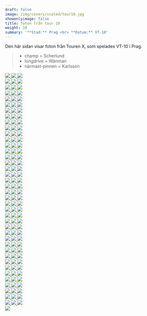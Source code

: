 ```yaml
---  
draft: false  
image: /img/covers/scaled/tour10.jpg  
showonlyimage: false  
title: foton från tour 10  
weight: 10  
summary: '**Stad:** Prag <br> **Datum:** VT-10'  
---
```


Den här sidan visar foton från Touren X, som spelades VT-10 i Prag.

> -   champ = Scherlund  
> -   longdrive = Wänman  
> -   närmast-pinnen = Karlsson

<div class="col-md-8"> <div class="row">  
<a href="/img/tour10/scaled/001.JPG" data-toggle="lightbox" data-gallery="example-gallery" class="col-sm-4">
<img src="/img/tour10/thumbs/001.JPG" class="img-fluid"> </a>  
<a href="/img/tour10/scaled/002.JPG" data-toggle="lightbox" data-gallery="example-gallery" class="col-sm-4">
<img src="/img/tour10/thumbs/002.JPG" class="img-fluid"> </a>  
<a href="/img/tour10/scaled/003.JPG" data-toggle="lightbox" data-gallery="example-gallery" class="col-sm-4">
<img src="/img/tour10/thumbs/003.JPG" class="img-fluid"> </a> </div>
<div class="row">  
<a href="/img/tour10/scaled/004.JPG" data-toggle="lightbox" data-gallery="example-gallery" class="col-sm-4">
<img src="/img/tour10/thumbs/004.JPG" class="img-fluid"> </a>  
<a href="/img/tour10/scaled/005.JPG" data-toggle="lightbox" data-gallery="example-gallery" class="col-sm-4">
<img src="/img/tour10/thumbs/005.JPG" class="img-fluid"> </a>  
<a href="/img/tour10/scaled/006.JPG" data-toggle="lightbox" data-gallery="example-gallery" class="col-sm-4">
<img src="/img/tour10/thumbs/006.JPG" class="img-fluid"> </a> </div>
<div class="row">  
<a href="/img/tour10/scaled/007.JPG" data-toggle="lightbox" data-gallery="example-gallery" class="col-sm-4">
<img src="/img/tour10/thumbs/007.JPG" class="img-fluid"> </a>  
<a href="/img/tour10/scaled/008.JPG" data-toggle="lightbox" data-gallery="example-gallery" class="col-sm-4">
<img src="/img/tour10/thumbs/008.JPG" class="img-fluid"> </a>  
<a href="/img/tour10/scaled/009.JPG" data-toggle="lightbox" data-gallery="example-gallery" class="col-sm-4">
<img src="/img/tour10/thumbs/009.JPG" class="img-fluid"> </a> </div>
<div class="row">  
<a href="/img/tour10/scaled/010.JPG" data-toggle="lightbox" data-gallery="example-gallery" class="col-sm-4">
<img src="/img/tour10/thumbs/010.JPG" class="img-fluid"> </a>  
<a href="/img/tour10/scaled/011.JPG" data-toggle="lightbox" data-gallery="example-gallery" class="col-sm-4">
<img src="/img/tour10/thumbs/011.JPG" class="img-fluid"> </a>  
<a href="/img/tour10/scaled/012.JPG" data-toggle="lightbox" data-gallery="example-gallery" class="col-sm-4">
<img src="/img/tour10/thumbs/012.JPG" class="img-fluid"> </a> </div>
<div class="row">  
<a href="/img/tour10/scaled/013.JPG" data-toggle="lightbox" data-gallery="example-gallery" class="col-sm-4">
<img src="/img/tour10/thumbs/013.JPG" class="img-fluid"> </a>  
<a href="/img/tour10/scaled/014.JPG" data-toggle="lightbox" data-gallery="example-gallery" class="col-sm-4">
<img src="/img/tour10/thumbs/014.JPG" class="img-fluid"> </a>  
<a href="/img/tour10/scaled/015.JPG" data-toggle="lightbox" data-gallery="example-gallery" class="col-sm-4">
<img src="/img/tour10/thumbs/015.JPG" class="img-fluid"> </a> </div>
<div class="row">  
<a href="/img/tour10/scaled/016.JPG" data-toggle="lightbox" data-gallery="example-gallery" class="col-sm-4">
<img src="/img/tour10/thumbs/016.JPG" class="img-fluid"> </a>  
<a href="/img/tour10/scaled/017.JPG" data-toggle="lightbox" data-gallery="example-gallery" class="col-sm-4">
<img src="/img/tour10/thumbs/017.JPG" class="img-fluid"> </a>  
<a href="/img/tour10/scaled/018.JPG" data-toggle="lightbox" data-gallery="example-gallery" class="col-sm-4">
<img src="/img/tour10/thumbs/018.JPG" class="img-fluid"> </a> </div>
<div class="row">  
<a href="/img/tour10/scaled/019.JPG" data-toggle="lightbox" data-gallery="example-gallery" class="col-sm-4">
<img src="/img/tour10/thumbs/019.JPG" class="img-fluid"> </a>  
<a href="/img/tour10/scaled/020.JPG" data-toggle="lightbox" data-gallery="example-gallery" class="col-sm-4">
<img src="/img/tour10/thumbs/020.JPG" class="img-fluid"> </a>  
<a href="/img/tour10/scaled/021.JPG" data-toggle="lightbox" data-gallery="example-gallery" class="col-sm-4">
<img src="/img/tour10/thumbs/021.JPG" class="img-fluid"> </a> </div>
<div class="row">  
<a href="/img/tour10/scaled/022.JPG" data-toggle="lightbox" data-gallery="example-gallery" class="col-sm-4">
<img src="/img/tour10/thumbs/022.JPG" class="img-fluid"> </a>  
<a href="/img/tour10/scaled/023.JPG" data-toggle="lightbox" data-gallery="example-gallery" class="col-sm-4">
<img src="/img/tour10/thumbs/023.JPG" class="img-fluid"> </a>  
<a href="/img/tour10/scaled/024.JPG" data-toggle="lightbox" data-gallery="example-gallery" class="col-sm-4">
<img src="/img/tour10/thumbs/024.JPG" class="img-fluid"> </a> </div>
<div class="row">  
<a href="/img/tour10/scaled/025.JPG" data-toggle="lightbox" data-gallery="example-gallery" class="col-sm-4">
<img src="/img/tour10/thumbs/025.JPG" class="img-fluid"> </a>  
<a href="/img/tour10/scaled/026.JPG" data-toggle="lightbox" data-gallery="example-gallery" class="col-sm-4">
<img src="/img/tour10/thumbs/026.JPG" class="img-fluid"> </a>  
<a href="/img/tour10/scaled/027.JPG" data-toggle="lightbox" data-gallery="example-gallery" class="col-sm-4">
<img src="/img/tour10/thumbs/027.JPG" class="img-fluid"> </a> </div>
<div class="row">  
<a href="/img/tour10/scaled/028.JPG" data-toggle="lightbox" data-gallery="example-gallery" class="col-sm-4">
<img src="/img/tour10/thumbs/028.JPG" class="img-fluid"> </a>  
<a href="/img/tour10/scaled/029.JPG" data-toggle="lightbox" data-gallery="example-gallery" class="col-sm-4">
<img src="/img/tour10/thumbs/029.JPG" class="img-fluid"> </a>  
<a href="/img/tour10/scaled/030.JPG" data-toggle="lightbox" data-gallery="example-gallery" class="col-sm-4">
<img src="/img/tour10/thumbs/030.JPG" class="img-fluid"> </a> </div>
<div class="row">  
<a href="/img/tour10/scaled/031.JPG" data-toggle="lightbox" data-gallery="example-gallery" class="col-sm-4">
<img src="/img/tour10/thumbs/031.JPG" class="img-fluid"> </a>  
<a href="/img/tour10/scaled/032.JPG" data-toggle="lightbox" data-gallery="example-gallery" class="col-sm-4">
<img src="/img/tour10/thumbs/032.JPG" class="img-fluid"> </a>  
<a href="/img/tour10/scaled/033.JPG" data-toggle="lightbox" data-gallery="example-gallery" class="col-sm-4">
<img src="/img/tour10/thumbs/033.JPG" class="img-fluid"> </a> </div>
<div class="row">  
<a href="/img/tour10/scaled/034.JPG" data-toggle="lightbox" data-gallery="example-gallery" class="col-sm-4">
<img src="/img/tour10/thumbs/034.JPG" class="img-fluid"> </a>  
<a href="/img/tour10/scaled/035.JPG" data-toggle="lightbox" data-gallery="example-gallery" class="col-sm-4">
<img src="/img/tour10/thumbs/035.JPG" class="img-fluid"> </a>  
<a href="/img/tour10/scaled/036.JPG" data-toggle="lightbox" data-gallery="example-gallery" class="col-sm-4">
<img src="/img/tour10/thumbs/036.JPG" class="img-fluid"> </a> </div>
<div class="row">  
<a href="/img/tour10/scaled/037.JPG" data-toggle="lightbox" data-gallery="example-gallery" class="col-sm-4">
<img src="/img/tour10/thumbs/037.JPG" class="img-fluid"> </a>  
<a href="/img/tour10/scaled/038.JPG" data-toggle="lightbox" data-gallery="example-gallery" class="col-sm-4">
<img src="/img/tour10/thumbs/038.JPG" class="img-fluid"> </a>  
<a href="/img/tour10/scaled/039.JPG" data-toggle="lightbox" data-gallery="example-gallery" class="col-sm-4">
<img src="/img/tour10/thumbs/039.JPG" class="img-fluid"> </a> </div>
<div class="row">  
<a href="/img/tour10/scaled/040.JPG" data-toggle="lightbox" data-gallery="example-gallery" class="col-sm-4">
<img src="/img/tour10/thumbs/040.JPG" class="img-fluid"> </a>  
<a href="/img/tour10/scaled/041.JPG" data-toggle="lightbox" data-gallery="example-gallery" class="col-sm-4">
<img src="/img/tour10/thumbs/041.JPG" class="img-fluid"> </a>  
<a href="/img/tour10/scaled/042.JPG" data-toggle="lightbox" data-gallery="example-gallery" class="col-sm-4">
<img src="/img/tour10/thumbs/042.JPG" class="img-fluid"> </a> </div>
<div class="row">  
<a href="/img/tour10/scaled/043.JPG" data-toggle="lightbox" data-gallery="example-gallery" class="col-sm-4">
<img src="/img/tour10/thumbs/043.JPG" class="img-fluid"> </a>  
<a href="/img/tour10/scaled/044.JPG" data-toggle="lightbox" data-gallery="example-gallery" class="col-sm-4">
<img src="/img/tour10/thumbs/044.JPG" class="img-fluid"> </a>  
<a href="/img/tour10/scaled/045.JPG" data-toggle="lightbox" data-gallery="example-gallery" class="col-sm-4">
<img src="/img/tour10/thumbs/045.JPG" class="img-fluid"> </a> </div>
<div class="row">  
<a href="/img/tour10/scaled/046.JPG" data-toggle="lightbox" data-gallery="example-gallery" class="col-sm-4">
<img src="/img/tour10/thumbs/046.JPG" class="img-fluid"> </a>  
<a href="/img/tour10/scaled/047.JPG" data-toggle="lightbox" data-gallery="example-gallery" class="col-sm-4">
<img src="/img/tour10/thumbs/047.JPG" class="img-fluid"> </a>  
<a href="/img/tour10/scaled/048.JPG" data-toggle="lightbox" data-gallery="example-gallery" class="col-sm-4">
<img src="/img/tour10/thumbs/048.JPG" class="img-fluid"> </a> </div>
<div class="row">  
<a href="/img/tour10/scaled/049.JPG" data-toggle="lightbox" data-gallery="example-gallery" class="col-sm-4">
<img src="/img/tour10/thumbs/049.JPG" class="img-fluid"> </a>  
<a href="/img/tour10/scaled/050.JPG" data-toggle="lightbox" data-gallery="example-gallery" class="col-sm-4">
<img src="/img/tour10/thumbs/050.JPG" class="img-fluid"> </a>  
<a href="/img/tour10/scaled/051.JPG" data-toggle="lightbox" data-gallery="example-gallery" class="col-sm-4">
<img src="/img/tour10/thumbs/051.JPG" class="img-fluid"> </a> </div>
<div class="row">  
<a href="/img/tour10/scaled/052.JPG" data-toggle="lightbox" data-gallery="example-gallery" class="col-sm-4">
<img src="/img/tour10/thumbs/052.JPG" class="img-fluid"> </a>  
<a href="/img/tour10/scaled/053.JPG" data-toggle="lightbox" data-gallery="example-gallery" class="col-sm-4">
<img src="/img/tour10/thumbs/053.JPG" class="img-fluid"> </a>  
<a href="/img/tour10/scaled/054.JPG" data-toggle="lightbox" data-gallery="example-gallery" class="col-sm-4">
<img src="/img/tour10/thumbs/054.JPG" class="img-fluid"> </a> </div>
<div class="row">  
<a href="/img/tour10/scaled/055.JPG" data-toggle="lightbox" data-gallery="example-gallery" class="col-sm-4">
<img src="/img/tour10/thumbs/055.JPG" class="img-fluid"> </a>  
<a href="/img/tour10/scaled/056.JPG" data-toggle="lightbox" data-gallery="example-gallery" class="col-sm-4">
<img src="/img/tour10/thumbs/056.JPG" class="img-fluid"> </a>  
<a href="/img/tour10/scaled/057.JPG" data-toggle="lightbox" data-gallery="example-gallery" class="col-sm-4">
<img src="/img/tour10/thumbs/057.JPG" class="img-fluid"> </a> </div>
<div class="row">  
<a href="/img/tour10/scaled/058.JPG" data-toggle="lightbox" data-gallery="example-gallery" class="col-sm-4">
<img src="/img/tour10/thumbs/058.JPG" class="img-fluid"> </a>  
<a href="/img/tour10/scaled/059.JPG" data-toggle="lightbox" data-gallery="example-gallery" class="col-sm-4">
<img src="/img/tour10/thumbs/059.JPG" class="img-fluid"> </a>  
<a href="/img/tour10/scaled/060.JPG" data-toggle="lightbox" data-gallery="example-gallery" class="col-sm-4">
<img src="/img/tour10/thumbs/060.JPG" class="img-fluid"> </a> </div>
<div class="row">  
<a href="/img/tour10/scaled/061.JPG" data-toggle="lightbox" data-gallery="example-gallery" class="col-sm-4">
<img src="/img/tour10/thumbs/061.JPG" class="img-fluid"> </a>  
<a href="/img/tour10/scaled/062.JPG" data-toggle="lightbox" data-gallery="example-gallery" class="col-sm-4">
<img src="/img/tour10/thumbs/062.JPG" class="img-fluid"> </a>  
<a href="/img/tour10/scaled/063.JPG" data-toggle="lightbox" data-gallery="example-gallery" class="col-sm-4">
<img src="/img/tour10/thumbs/063.JPG" class="img-fluid"> </a> </div>
<div class="row">  
<a href="/img/tour10/scaled/064.JPG" data-toggle="lightbox" data-gallery="example-gallery" class="col-sm-4">
<img src="/img/tour10/thumbs/064.JPG" class="img-fluid"> </a>  
<a href="/img/tour10/scaled/065.JPG" data-toggle="lightbox" data-gallery="example-gallery" class="col-sm-4">
<img src="/img/tour10/thumbs/065.JPG" class="img-fluid"> </a>  
<a href="/img/tour10/scaled/066.JPG" data-toggle="lightbox" data-gallery="example-gallery" class="col-sm-4">
<img src="/img/tour10/thumbs/066.JPG" class="img-fluid"> </a> </div>
<div class="row">  
<a href="/img/tour10/scaled/067.JPG" data-toggle="lightbox" data-gallery="example-gallery" class="col-sm-4">
<img src="/img/tour10/thumbs/067.JPG" class="img-fluid"> </a>  
<a href="/img/tour10/scaled/068.JPG" data-toggle="lightbox" data-gallery="example-gallery" class="col-sm-4">
<img src="/img/tour10/thumbs/068.JPG" class="img-fluid"> </a>  
<a href="/img/tour10/scaled/069.JPG" data-toggle="lightbox" data-gallery="example-gallery" class="col-sm-4">
<img src="/img/tour10/thumbs/069.JPG" class="img-fluid"> </a> </div>
<div class="row">  
<a href="/img/tour10/scaled/070.JPG" data-toggle="lightbox" data-gallery="example-gallery" class="col-sm-4">
<img src="/img/tour10/thumbs/070.JPG" class="img-fluid"> </a>  
<a href="/img/tour10/scaled/071.JPG" data-toggle="lightbox" data-gallery="example-gallery" class="col-sm-4">
<img src="/img/tour10/thumbs/071.JPG" class="img-fluid"> </a>  
<a href="/img/tour10/scaled/072.JPG" data-toggle="lightbox" data-gallery="example-gallery" class="col-sm-4">
<img src="/img/tour10/thumbs/072.JPG" class="img-fluid"> </a> </div>
<div class="row">  
<a href="/img/tour10/scaled/073.JPG" data-toggle="lightbox" data-gallery="example-gallery" class="col-sm-4">
<img src="/img/tour10/thumbs/073.JPG" class="img-fluid"> </a>  
<a href="/img/tour10/scaled/074.JPG" data-toggle="lightbox" data-gallery="example-gallery" class="col-sm-4">
<img src="/img/tour10/thumbs/074.JPG" class="img-fluid"> </a>  
<a href="/img/tour10/scaled/075.JPG" data-toggle="lightbox" data-gallery="example-gallery" class="col-sm-4">
<img src="/img/tour10/thumbs/075.JPG" class="img-fluid"> </a> </div>
<div class="row">  
<a href="/img/tour10/scaled/076.JPG" data-toggle="lightbox" data-gallery="example-gallery" class="col-sm-4">
<img src="/img/tour10/thumbs/076.JPG" class="img-fluid"> </a>  
<a href="/img/tour10/scaled/077.JPG" data-toggle="lightbox" data-gallery="example-gallery" class="col-sm-4">
<img src="/img/tour10/thumbs/077.JPG" class="img-fluid"> </a>  
<a href="/img/tour10/scaled/078.JPG" data-toggle="lightbox" data-gallery="example-gallery" class="col-sm-4">
<img src="/img/tour10/thumbs/078.JPG" class="img-fluid"> </a> </div>
<div class="row">  
<a href="/img/tour10/scaled/079.JPG" data-toggle="lightbox" data-gallery="example-gallery" class="col-sm-4">
<img src="/img/tour10/thumbs/079.JPG" class="img-fluid"> </a>  
<a href="/img/tour10/scaled/080.JPG" data-toggle="lightbox" data-gallery="example-gallery" class="col-sm-4">
<img src="/img/tour10/thumbs/080.JPG" class="img-fluid"> </a>  
<a href="/img/tour10/scaled/081.JPG" data-toggle="lightbox" data-gallery="example-gallery" class="col-sm-4">
<img src="/img/tour10/thumbs/081.JPG" class="img-fluid"> </a> </div>
<div class="row">  
<a href="/img/tour10/scaled/082.JPG" data-toggle="lightbox" data-gallery="example-gallery" class="col-sm-4">
<img src="/img/tour10/thumbs/082.JPG" class="img-fluid"> </a>  
<a href="/img/tour10/scaled/083.JPG" data-toggle="lightbox" data-gallery="example-gallery" class="col-sm-4">
<img src="/img/tour10/thumbs/083.JPG" class="img-fluid"> </a>  
<a href="/img/tour10/scaled/084.JPG" data-toggle="lightbox" data-gallery="example-gallery" class="col-sm-4">
<img src="/img/tour10/thumbs/084.JPG" class="img-fluid"> </a> </div>
<div class="row">  
<a href="/img/tour10/scaled/085.JPG" data-toggle="lightbox" data-gallery="example-gallery" class="col-sm-4">
<img src="/img/tour10/thumbs/085.JPG" class="img-fluid"> </a>  
<a href="/img/tour10/scaled/086.JPG" data-toggle="lightbox" data-gallery="example-gallery" class="col-sm-4">
<img src="/img/tour10/thumbs/086.JPG" class="img-fluid"> </a>  
<a href="/img/tour10/scaled/087.JPG" data-toggle="lightbox" data-gallery="example-gallery" class="col-sm-4">
<img src="/img/tour10/thumbs/087.JPG" class="img-fluid"> </a> </div>
<div class="row">  
<a href="/img/tour10/scaled/088.JPG" data-toggle="lightbox" data-gallery="example-gallery" class="col-sm-4">
<img src="/img/tour10/thumbs/088.JPG" class="img-fluid"> </a>  
<a href="/img/tour10/scaled/089.JPG" data-toggle="lightbox" data-gallery="example-gallery" class="col-sm-4">
<img src="/img/tour10/thumbs/089.JPG" class="img-fluid"> </a>  
<a href="/img/tour10/scaled/090.JPG" data-toggle="lightbox" data-gallery="example-gallery" class="col-sm-4">
<img src="/img/tour10/thumbs/090.JPG" class="img-fluid"> </a> </div>
<div class="row">  
<a href="/img/tour10/scaled/091.JPG" data-toggle="lightbox" data-gallery="example-gallery" class="col-sm-4">
<img src="/img/tour10/thumbs/091.JPG" class="img-fluid"> </a>  
<a href="/img/tour10/scaled/092.JPG" data-toggle="lightbox" data-gallery="example-gallery" class="col-sm-4">
<img src="/img/tour10/thumbs/092.JPG" class="img-fluid"> </a>  
<a href="/img/tour10/scaled/093.JPG" data-toggle="lightbox" data-gallery="example-gallery" class="col-sm-4">
<img src="/img/tour10/thumbs/093.JPG" class="img-fluid"> </a> </div>
<div class="row">  
<a href="/img/tour10/scaled/094.JPG" data-toggle="lightbox" data-gallery="example-gallery" class="col-sm-4">
<img src="/img/tour10/thumbs/094.JPG" class="img-fluid"> </a>  
<a href="/img/tour10/scaled/095.JPG" data-toggle="lightbox" data-gallery="example-gallery" class="col-sm-4">
<img src="/img/tour10/thumbs/095.JPG" class="img-fluid"> </a>  
<a href="/img/tour10/scaled/096.JPG" data-toggle="lightbox" data-gallery="example-gallery" class="col-sm-4">
<img src="/img/tour10/thumbs/096.JPG" class="img-fluid"> </a> </div>
<div class="row">  
<a href="/img/tour10/scaled/097.JPG" data-toggle="lightbox" data-gallery="example-gallery" class="col-sm-4">
<img src="/img/tour10/thumbs/097.JPG" class="img-fluid"> </a>  
<a href="/img/tour10/scaled/098.JPG" data-toggle="lightbox" data-gallery="example-gallery" class="col-sm-4">
<img src="/img/tour10/thumbs/098.JPG" class="img-fluid"> </a>  
<a href="/img/tour10/scaled/099.JPG" data-toggle="lightbox" data-gallery="example-gallery" class="col-sm-4">
<img src="/img/tour10/thumbs/099.JPG" class="img-fluid"> </a> </div>
<div class="row">  
<a href="/img/tour10/scaled/100.JPG" data-toggle="lightbox" data-gallery="example-gallery" class="col-sm-4">
<img src="/img/tour10/thumbs/100.JPG" class="img-fluid"> </a>  
<a href="/img/tour10/scaled/101.JPG" data-toggle="lightbox" data-gallery="example-gallery" class="col-sm-4">
<img src="/img/tour10/thumbs/101.JPG" class="img-fluid"> </a>  
<a href="/img/tour10/scaled/102.JPG" data-toggle="lightbox" data-gallery="example-gallery" class="col-sm-4">
<img src="/img/tour10/thumbs/102.JPG" class="img-fluid"> </a> </div>
<div class="row">  
<a href="/img/tour10/scaled/103.JPG" data-toggle="lightbox" data-gallery="example-gallery" class="col-sm-4">
<img src="/img/tour10/thumbs/103.JPG" class="img-fluid"> </a>  
<a href="/img/tour10/scaled/104.JPG" data-toggle="lightbox" data-gallery="example-gallery" class="col-sm-4">
<img src="/img/tour10/thumbs/104.JPG" class="img-fluid"> </a>  
<a href="/img/tour10/scaled/105.JPG" data-toggle="lightbox" data-gallery="example-gallery" class="col-sm-4">
<img src="/img/tour10/thumbs/105.JPG" class="img-fluid"> </a> </div>
<div class="row">  
<a href="/img/tour10/scaled/106.JPG" data-toggle="lightbox" data-gallery="example-gallery" class="col-sm-4">
<img src="/img/tour10/thumbs/106.JPG" class="img-fluid"> </a>  
<a href="/img/tour10/scaled/107.JPG" data-toggle="lightbox" data-gallery="example-gallery" class="col-sm-4">
<img src="/img/tour10/thumbs/107.JPG" class="img-fluid"> </a>  
<a href="/img/tour10/scaled/108.JPG" data-toggle="lightbox" data-gallery="example-gallery" class="col-sm-4">
<img src="/img/tour10/thumbs/108.JPG" class="img-fluid"> </a> </div>
<div class="row">  
<a href="/img/tour10/scaled/109.JPG" data-toggle="lightbox" data-gallery="example-gallery" class="col-sm-4">
<img src="/img/tour10/thumbs/109.JPG" class="img-fluid"> </a>  
<a href="/img/tour10/scaled/110.JPG" data-toggle="lightbox" data-gallery="example-gallery" class="col-sm-4">
<img src="/img/tour10/thumbs/110.JPG" class="img-fluid"> </a>  
<a href="/img/tour10/scaled/111.JPG" data-toggle="lightbox" data-gallery="example-gallery" class="col-sm-4">
<img src="/img/tour10/thumbs/111.JPG" class="img-fluid"> </a> </div>
<div class="row">  
<a href="/img/tour10/scaled/112.JPG" data-toggle="lightbox" data-gallery="example-gallery" class="col-sm-4">
<img src="/img/tour10/thumbs/112.JPG" class="img-fluid"> </a>  
<a href="/img/tour10/scaled/113.JPG" data-toggle="lightbox" data-gallery="example-gallery" class="col-sm-4">
<img src="/img/tour10/thumbs/113.JPG" class="img-fluid"> </a>  
<a href="/img/tour10/scaled/114.JPG" data-toggle="lightbox" data-gallery="example-gallery" class="col-sm-4">
<img src="/img/tour10/thumbs/114.JPG" class="img-fluid"> </a> </div>
<div class="row">  
<a href="/img/tour10/scaled/115.JPG" data-toggle="lightbox" data-gallery="example-gallery" class="col-sm-4">
<img src="/img/tour10/thumbs/115.JPG" class="img-fluid"> </a>  
<a href="/img/tour10/scaled/116.JPG" data-toggle="lightbox" data-gallery="example-gallery" class="col-sm-4">
<img src="/img/tour10/thumbs/116.JPG" class="img-fluid"> </a>  
<a href="/img/tour10/scaled/117.JPG" data-toggle="lightbox" data-gallery="example-gallery" class="col-sm-4">
<img src="/img/tour10/thumbs/117.JPG" class="img-fluid"> </a> </div>
<div class="row">  
<a href="/img/tour10/scaled/118.JPG" data-toggle="lightbox" data-gallery="example-gallery" class="col-sm-4">
<img src="/img/tour10/thumbs/118.JPG" class="img-fluid"> </a>  
<a href="/img/tour10/scaled/119.JPG" data-toggle="lightbox" data-gallery="example-gallery" class="col-sm-4">
<img src="/img/tour10/thumbs/119.JPG" class="img-fluid"> </a>  
<a href="/img/tour10/scaled/120.JPG" data-toggle="lightbox" data-gallery="example-gallery" class="col-sm-4">
<img src="/img/tour10/thumbs/120.JPG" class="img-fluid"> </a> </div>
<div class="row">  
<a href="/img/tour10/scaled/121.JPG" data-toggle="lightbox" data-gallery="example-gallery" class="col-sm-4">
<img src="/img/tour10/thumbs/121.JPG" class="img-fluid"> </a> </div>
</div>
